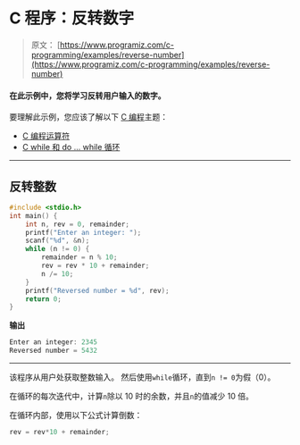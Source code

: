 # C 程序：反转数字

> 原文： [https://www.programiz.com/c-programming/examples/reverse-number](https://www.programiz.com/c-programming/examples/reverse-number)

#### 在此示例中，您将学习反转用户输入的数字。

要理解此示例，您应该了解以下 [C 编程](/c-programming "C tutorial")主题：

*   [C 编程运算符](/c-programming/c-operators)
*   [C while 和 do ... while 循环](/c-programming/c-do-while-loops)

* * *

## 反转整数

```c
#include <stdio.h>
int main() {
    int n, rev = 0, remainder;
    printf("Enter an integer: ");
    scanf("%d", &n);
    while (n != 0) {
        remainder = n % 10;
        rev = rev * 10 + remainder;
        n /= 10;
    }
    printf("Reversed number = %d", rev);
    return 0;
} 
```

**输出**

```c
Enter an integer: 2345
Reversed number = 5432 
```

* * *

该程序从用户处获取整数输入。 然后使用`while`循环，直到`n != 0`为假（0）。

在循环的每次迭代中，计算`n`除以 10 时的余数，并且`n`的值减少 10 倍。

在循环内部，使用以下公式计算倒数：

```c
rev = rev*10 + remainder; 
```